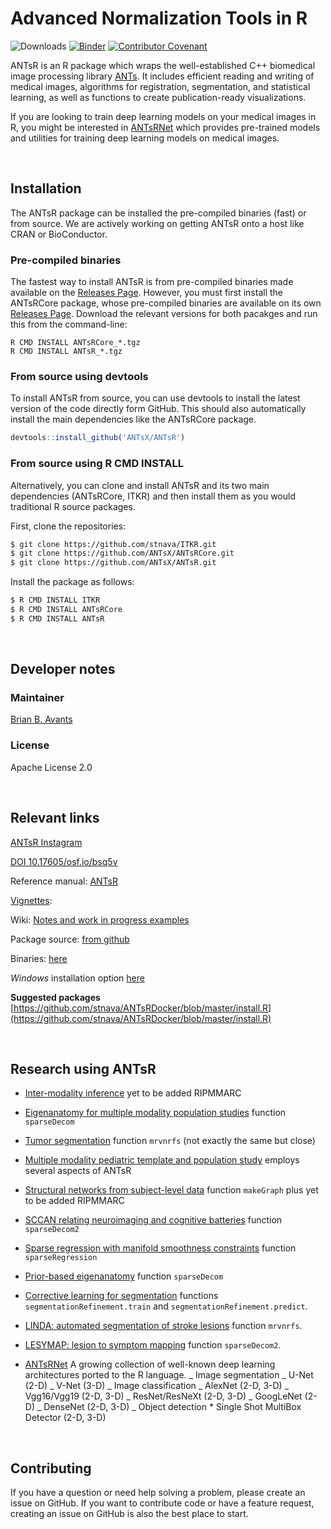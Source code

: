 <!--
![ants brain](http://i.imgur.com/I2VNWpA.png)
![ants edie](http://i.imgur.com/DcV1NVT.png)
![ants babe](http://i.imgur.com/gwoxI5M.png)
-->

# Advanced Normalization Tools in R

![Downloads](https://img.shields.io/github/downloads/antsx/antsr/total)
[![Binder](https://mybinder.org/badge_logo.svg)](https://mybinder.org/v2/gh/stnava/ANTsRDocker/master)
[![Contributor Covenant](https://img.shields.io/badge/Contributor%20Covenant-v2.0%20adopted-ff69b4.svg)](code_of_conduct.md)

ANTsR is an R package which wraps the well-established C++ biomedical image processing library [ANTs](https://github.com/ANTsX/ANTs). It includes efficient reading and writing of medical images, algorithms for registration, segmentation, and statistical learning, as well as functions to create publication-ready visualizations.

If you are looking to train deep learning models on your medical images in R, you might be interested in [ANTsRNet](https://github.com/ANTsX/ANTsPy) which provides pre-trained models and utilities for training deep learning models on medical images.

<br />

## Installation

The ANTsR package can be installed the pre-compiled binaries (fast) or from source. We are actively working on getting ANTsR onto a host like CRAN or BioConductor.

### Pre-compiled binaries

The fastest way to install ANTsR is from pre-compiled binaries made available on the [Releases Page](https://github.com/ANTsX/ANTsR/releases). However, you must first install the ANTsRCore package, whose pre-compiled binaries are available on its own [Releases Page](https://github.com/ANTsX/ANTsRCore/releases). Download the relevant versions for both pacakges and run this from the command-line:

```
R CMD INSTALL ANTsRCore_*.tgz
R CMD INSTALL ANTsR_*.tgz
```

### From source using devtools

To install ANTsR from source, you can use devtools to install the latest version of the code directly form GitHub. This should also automatically install the main dependencies like the ANTsRCore package.

```R
devtools::install_github('ANTsX/ANTsR')
```

### From source using R CMD INSTALL

Alternatively, you can clone and install ANTsR and its two main dependencies (ANTsRCore, ITKR) and then install them as you would traditional R source packages.

First, clone the repositories:

```sh
$ git clone https://github.com/stnava/ITKR.git
$ git clone https://github.com/ANTsX/ANTsRCore.git
$ git clone https://github.com/ANTsX/ANTsR.git
```

Install the package as follows:

```sh
$ R CMD INSTALL ITKR
$ R CMD INSTALL ANTsRCore
$ R CMD INSTALL ANTsR
```

<br />

## Developer notes

### Maintainer

[Brian B. Avants](http://stnava.github.io/)

### License

Apache License 2.0

<br />

## Relevant links

[ANTsR Instagram](https://www.instagram.com/antsrx/)

[DOI 10.17605/osf.io/bsq5v](https://osf.io/bsq5v/)

Reference manual: [ANTsR](https://antsx.github.io/ANTsR/reference/index.html)

[Vignettes](https://antsx.github.io/ANTsR/articles/):

Wiki: [Notes and work in progress examples](https://github.com/ANTsX/ANTsR/wiki)

Package source: [from github](https://github.com/ANTsX/ANTsR/zipball/master)

Binaries: [here](http://github.com/ANTsX/ANTsR/releases/)

_Windows_ installation option [here](<https://github.com/ANTsX/ANTsR/wiki/Installing-ANTsR-on-Windows-10-(using-WSL2)>)

**Suggested packages** [https://github.com/stnava/ANTsRDocker/blob/master/install.R](https://github.com/stnava/ANTsRDocker/blob/master/install.R)

<br />

## Research using ANTsR

- [Inter-modality inference](http://www.ncbi.nlm.nih.gov/pubmed/25449745) yet to be added RIPMMARC

- [Eigenanatomy for multiple modality population studies](http://www.ncbi.nlm.nih.gov/pubmed/25448483) function `sparseDecom`

- [Tumor segmentation](http://www.ncbi.nlm.nih.gov/pubmed/25433513) function `mrvnrfs` (not exactly the same but close)

- [Multiple modality pediatric template and population study](http://www.nature.com/articles/sdata20153) employs several aspects of ANTsR

- [Structural networks from subject-level data](http://www.ncbi.nlm.nih.gov/pubmed/25320792) function `makeGraph` plus yet to be added RIPMMARC

- [SCCAN relating neuroimaging and cognitive batteries](http://www.ncbi.nlm.nih.gov/pmc/articles/PMC3911786/) function `sparseDecom2`

- [Sparse regression with manifold smoothness constraints](http://www.ncbi.nlm.nih.gov/pubmed/24683960) function `sparseRegression`

- [Prior-based eigenanatomy](http://www.ncbi.nlm.nih.gov/pubmed/24852460) function `sparseDecom`

- [Corrective learning for segmentation](http://www.ncbi.nlm.nih.gov/pmc/articles/PMC3049832/) functions `segmentationRefinement.train` and `segmentationRefinement.predict`.

- [LINDA: automated segmentation of stroke lesions](https://www.ncbi.nlm.nih.gov/pubmed/26756101) function `mrvnrfs`.

- [LESYMAP: lesion to symptom mapping](https://www.ncbi.nlm.nih.gov/pubmed/28882479) function `sparseDecom2`.

- [ANTsRNet](https://github.com/ntustison/ANTsRNet) A growing collection of well-known deep learning
  architectures ported to the R language.
  _ Image segmentation
  _ U-Net (2-D)
  _ V-Net (3-D)
  _ Image classification
  _ AlexNet (2-D, 3-D)
  _ Vgg16/Vgg19 (2-D, 3-D)
  _ ResNet/ResNeXt (2-D, 3-D)
  _ GoogLeNet (2-D)
  _ DenseNet (2-D, 3-D)
  _ Object detection \* Single Shot MultiBox Detector (2-D, 3-D)

<br />

## Contributing

If you have a question or need help solving a problem, please create an issue on GitHub. If you want to contribute code or have a feature request, creating an issue on GitHub is also the best place to start.
